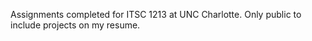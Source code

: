 Assignments completed for ITSC 1213 at UNC Charlotte. Only public to include projects on my resume.
